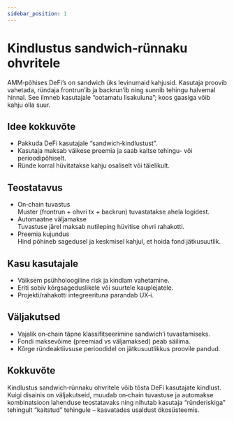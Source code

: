 ```yaml
---
sidebar_position: 1
---
```


# Kindlustus sandwich‑rünnaku ohvritele

AMM‑põhises DeFi’s on sandwich üks levinumaid kahjusid. Kasutaja proovib vahetada, ründaja frontrun’ib ja backrun’ib ning sunnib tehingu halvemal hinnal. See ilmneb kasutajale “ootamatu lisakuluna”; koos gaasiga võib kahju olla suur.

## Idee kokkuvõte
- Pakkuda DeFi kasutajale “sandwich‑kindlustust”.  
- Kasutaja maksab väikese preemia ja saab kaitse tehingu- või perioodipõhiselt.  
- Ründe korral hüvitatakse kahju osaliselt või täielikult.  

## Teostatavus
- On‑chain tuvastus  
  Muster (frontrun + ohvri tx + backrun) tuvastatakse ahela logidest.  
- Automaatne väljamakse  
  Tuvastuse järel maksab nutileping hüvitise ohvri rahakotti.  
- Preemia kujundus  
  Hind põhineb sagedusel ja keskmisel kahjul, et hoida fond jätkusuutlik.  

## Kasu kasutajale
- Väiksem psühholoogiline risk ja kindlam vahetamine.  
- Eriti sobiv kõrgsageduslikele või suurtele kauplejatele.  
- Projekti/rahakotti integreerituna parandab UX‑i.  

## Väljakutsed
- Vajalik on‑chain täpne klassifitseerimine sandwich’i tuvastamiseks.  
- Fondi maksevõime (preemiad vs väljamaksed) peab säilima.  
- Kõrge ründeaktiivsuse perioodidel on jätkusuutlikkus proovile pandud.  

## Kokkuvõte
Kindlustus sandwich‑rünnaku ohvritele võib tõsta DeFi kasutajate kindlust. Kuigi disainis on väljakutseid, muudab on‑chain tuvastuse ja automakse kombinatsioon lahenduse teostatavaks ning nihutab kasutaja “ründeriskiga” tehingult “kaitstud” tehingule – kasvatades usaldust ökosüsteemis.
